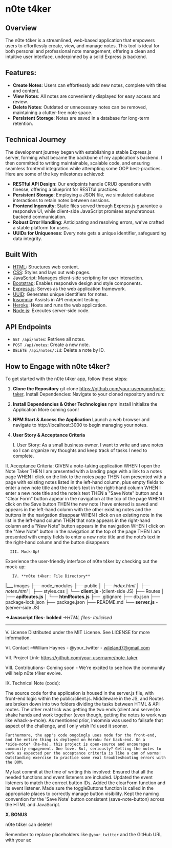 # n0te t4ker

## Overview

The n0te t4ker is a streamlined, web-based application that empowers users to effortlessly create, view, and manage notes. This tool is ideal for both personal and professional note management, offering a clean and intuitive user interface, underpinned by a solid Express.js backend.


## Features:

- **Create Notes**: Users can effortlessly add new notes, complete with titles and content.
- **View Notes**: All notes are conveniently displayed for easy access and review.
- **Delete Notes**: Outdated or unnecessary notes can be removed, maintaining a clutter-free note space.
- **Persistent Storage**: Notes are saved in a database for long-term retention.


## Technical Journey

The development journey began with establishing a stable Express.js server, forming what became the backbone of my application's backend. I then committed to writing maintainable, scalable code, and ensuring seamless frontend integration while attempting some OOP best-practices. Here are some of the key milestones achieved:

- **RESTful API Design**: Our endpoints handle CRUD operations with finesse, offering a blueprint for RESTful practices.
- **Persistent Storage**: Employing a JSON file, we simulated database interactions to retain notes between sessions.
- **Frontend Ingenuity**: Static files served through Express.js guarantee a responsive UI, while client-side JavaScript promises asynchronous backend communication.
- **Robust Error Handling**: Anticipating and resolving errors, we've crafted a stable platform for users.
- **UUIDs for Uniqueness**: Every note gets a unique identifier, safeguarding data integrity.

## Built With

- [HTML](https://developer.mozilla.org/en-US/docs/Web/HTML): Structures web content.
- [CSS](https://developer.mozilla.org/en-US/docs/Web/CSS): Styles and lays out web pages.
- [JavaScript](https://developer.mozilla.org/en-US/docs/Web/JavaScript): Manages client-side scripting for user interaction.
- [Bootstrap](https://getbootstrap.com/): Enables responsive design and style components.
- [Express.js](https://expressjs.com/): Serves as the web application framework.
- [UUID](https://www.npmjs.com/package/uuid): Generates unique identifiers for notes.
- [Insomnia](https://insomnia.rest/): Assists in API endpoint testing.
- [Heroku](https://www.heroku.com/): Hosts and runs the web application.
- [Node.js](https://nodejs.org/): Executes server-side code.

## API Endpoints

- `GET /api/notes`: Retrieve all notes.
- `POST /api/notes`: Create a new note.
- `DELETE /api/notes/:id`: Delete a note by ID.

## How to Engage with n0te t4ker?

To get started with the n0te t4ker app, follow these steps:

1. **Clone the Repository**
   git clone https://github.com/your-username/note-taker.
   Install Dependencies:
   Navigate to your cloned repository and run:
   
   
2. **Install Dependencies & Other Technologies**
   npm install
   Initialize the Application
   More coming soon!
   
   
3. **NPM Start & Access the Application**
   Launch a web browser and navigate to http://localhost:3000 to begin managing your notes.
   

4. **User Story & Acceptance Criteria**

    I. User Story:
    As a small business owner, I want to write and save
    notes so I can organize my thoughts and keep track of
    tasks I need to complete.

II. Acceptance Criteria:
GIVEN a note-taking application
WHEN I open the Note Taker
THEN I am presented with a landing page with a link to a notes page
WHEN I click on the link to the notes page
THEN I am presented with a page with existing notes listed in the left-hand column, plus empty fields to enter a new note title and the note’s text in the right-hand column
WHEN I enter a new note title and the note’s text
THEN a "Save Note" button and a "Clear Form" button appear in the navigation at the top of the page
WHEN I click on the Save button
THEN the new note I have entered is saved and appears in the left-hand column with the other existing notes and the buttons in the navigation disappear
WHEN I click on an existing note in the list in the left-hand column
THEN that note appears in the right-hand column and a "New Note" button appears in the navigation
WHEN I click on the "New Note" button in the navigation at the top of the page
THEN I am presented with empty fields to enter a new note title and the note’s text in the right-hand column and the button disappears

      III. Mock-Up!
Experience the user-friendly interface of n0te t4ker by checking out the mock-up:

       IV. **n0te t4ker: File Directory**
|___ images 
├── node_modules
├── public
│ ├── *index.html*
│ ├── *notes.html*
│ ├── styles.css
│ └── **client.js** -(client-side JS)
├── Routes
│ ├── **apiRoutes.js**
│ └── **htmlRoutes.js**
├── .gitignore
├── db.json
├── package-lock.json
├── package.json
├── README.md
└── **server.js** -(server-side JS)

   **->Javascript files- bolded**
   *->HTML files- italicised*
 _______________________________________________________________

V. License
Distributed under the MIT License. See LICENSE for more information.

VI. Contact
~William Haynes - @your_twitter - wileland7@gmail.com

  VII. Project Link: 
     https://github.com/your-username/note-taker


VIII. Contributions-
    Coming soon - We're excited to see how the community will help n0te t4ker evolve.

IX. Technical Note (code):

 The source code for the application is housed in the server.js file, with front-end logic within the public/client.js. Middleware in the JS, and Routes are broken down into two folders dividing the tasks between HTML & API routes. The other real trick was getting the two ends (client and server)to shake hands and work together (even though, getting the notes to work was like whack-a-mole). As mentioned prior, Insomnia was used to failsafe that aspect of the challenge, and I only wish I'd used it sooner.

    Furthermore, the app's code ongoingly uses node for the front-end,
    and the entire thing is deployed on Heroku for back-end. On a 
    *side-note* (ha-ha), this project is open-source and encourages community engagement. One love. But, seriously? Getting the notes to work as expected per the acceptance criteria is like a can of worms! Outstanding exercise to practice some real troubleshooting errors with the DOM.
My last commit at the time of writing this involved:
Ensured that all the needed functions and event listeners are included.
Updated the event listeners to match the correct button IDs.
Added the clearForm function and its event listener.
Made sure the toggleButtons function is called in the appropriate places to correctly manage button visibility.
Kept the naming convention for the 'Save Note' button consistent (save-note-button) across the HTML and JavaScript.


**X. BONUS**

n0te t4ker can delete!

Remember to replace placeholders like `@your_twitter` and the GitHub URL with your ac
